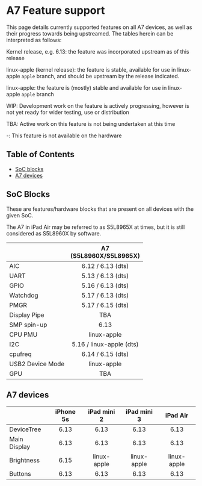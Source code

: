 # A7 Feature support

This page details currently supported features on all A7 devices, as well as their progress towards being upstreamed.
The tables herein can be interpreted as follows:

Kernel release, e.g. 6.13: the feature was incorporated upstream as of this release

linux-apple (kernel release): the feature is stable, available for use in linux-apple `apple` branch, and should be upstream by the release indicated.

linux-apple: the feature is (mostly) stable and available for use in linux-apple `apple` branch

WIP: Development work on the feature is actively progressing, however is not yet ready for wider testing, use or distribution

TBA: Active work on this feature is not being undertaken at this time

-: This feature is not available on the hardware

## Table of Contents

- [SoC blocks](#soc-blocks)
- [A7 devices](#a7-devices)

## SoC Blocks

These are features/hardware blocks that are present on all devices with the given SoC.

The A7 in iPad Air may be referred to as S5L8965X at times, but it is still considered as S5L8960X by software.

|                  | A7<br>(S5L8960X/S5L8965X)       |
|------------------|:-------------------------------:|
| AIC              | 6.12 / 6.13 (dts)               |
| UART             | 5.13 / 6.13 (dts)               |
| GPIO             | 5.16 / 6.13 (dts)               |
| Watchdog         | 5.17 / 6.13 (dts)               |
| PMGR             | 5.17 / 6.15 (dts)               |
| Display Pipe     | TBA                             |
| SMP spin-up      | 6.13                            |
| CPU PMU          | linux-apple                     |
| I2C              | 5.16 / linux-apple (dts)        |
| cpufreq          | 6.14 / 6.15 (dts)               |
| USB2 Device Mode | linux-apple                     |
| GPU              | TBA                             |

## A7 devices

|                     | iPhone 5s | iPad mini 2 | iPad mini 3 | iPad Air     |
|---------------------|:---------:|:-----------:|:-----------:|:------------:|
| DeviceTree          | 6.13      | 6.13        | 6.13        | 6.13         |
| Main Display        | 6.13      | 6.13        | 6.13        | 6.13         |
| Brightness          | 6.15      | linux-apple | linux-apple | linux-apple  |
| Buttons             | 6.13      | 6.13        | 6.13        | 6.13         |
